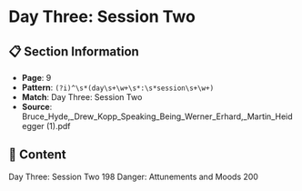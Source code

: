 # Day Three: Session Two

## 📋 Section Information

- **Page**: 9
- **Pattern**: `(?i)^\s*(day\s+\w+\s*:\s*session\s+\w+)`
- **Match**: Day Three: Session Two
- **Source**: Bruce_Hyde,_Drew_Kopp_Speaking_Being_Werner_Erhard,_Martin_Heidegger (1).pdf

## 📄 Content

Day Three: Session Two
198
Danger: Attunements and Moods  200